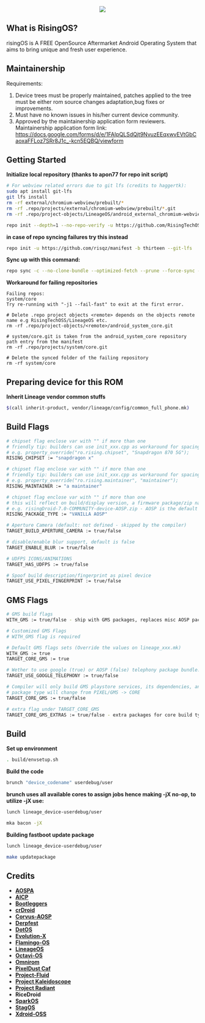 <p align="center">
<img src="https://github.com/RisingTechOSS/android/blob/thirteen/risingOS_banner.png">
</p>

What is RisingOS?
---------------
risingOS is A FREE OpenSource Aftermarket Android Operating System that aims to bring unique and fresh user experience.

Maintainership
---------------
Requirements:

1. Device trees must be properly maintained, patches applied to the tree must be either rom source changes adaptation,bug fixes or improvements.
2. Must have no known issues in his/her current device community.
3. Approved by the maintainership application form reviewers. Maintainership application form link: https://docs.google.com/forms/d/e/1FAIpQLSdQjt9NvuzEEqxwvEVtGbCaoxaFFLoz7SRr8J1c_-kcn5EQBQ/viewform
 
Getting Started
---------------
**Initialize local repository (thanks to apon77 for repo init script)**

```bash
# For webview related errors due to git lfs (credits to haggertk):
sudo apt install git-lfs
git lfs install
rm -rf external/chromium-webview/prebuilt/*
rm -rf .repo/projects/external/chromium-webview/prebuilt/*.git
rm -rf .repo/project-objects/LineageOS/android_external_chromium-webview_prebuilt_*.git

repo init --depth=1 --no-repo-verify -u https://github.com/RisingTechOSS/android -b thirteen --git-lfs -g default,-mips,-darwin,-notdefault
```
**in case of repo syncing failures try this instead**

```bash
repo init -u https://github.com/risqz/manifest -b thirteen --git-lfs
```

**Sync up with this command:**
```bash
repo sync -c --no-clone-bundle --optimized-fetch --prune --force-sync -j$(nproc --all)

```
**Workaround for failing repositories**

```
Failing repos:
system/core
Try re-running with "-j1 --fail-fast" to exit at the first error.

# Delete .repo project objects <remote> depends on the objects remote name e.g RisingTechOSS/LineageOS etc.
rm -rf .repo/project-objects/<remote>/android_system_core.git

# system/core.git is taken from the android_system_core repository path entry from the manifest
rm -rf .repo/projects/system/core.git

# Delete the synced folder of the failing repository
rm -rf system/core
```

Preparing device for this ROM
---------------
**Inherit Lineage vendor common stuffs**
```bash
$(call inherit-product, vendor/lineage/config/common_full_phone.mk)
```

Build Flags
---------------
```bash
# chipset flag enclose var with "" if more than one
# friendly tip: builders can use init_xxx.cpp as workaround for spacing
# e.g. property_override("ro.rising.chipset", "Snapdragon 870 5G");
RISING_CHIPSET := "snapdragon x"

# chipset flag enclose var with "" if more than one
# friendly tip: builders can use init_xxx.cpp as workaround for spacing
# e.g. property_override("ro.rising.maintainer", "maintainer");
RISING_MAINTAINER := "a maintainer"

# chipset flag enclose var with "" if more than one
# this will reflect on build/display version, a firmware package/zip name 
# e.g. risingDroid-7.0-COMMUNITY-device-AOSP.zip - AOSP is the default package type, WITH_GMS will override the package type to PIXEL
RISING_PACKAGE_TYPE := "VANILLA AOSP"

# Aperture Camera (default: not defined - skipped by the compiler)
TARGET_BUILD_APERTURE_CAMERA := true/false

# disable/enable blur support, default is false
TARGET_ENABLE_BLUR := true/false

# UDFPS ICONS/ANIMATIONS
TARGET_HAS_UDFPS := true/false

# Spoof build description/fingerprint as pixel device
TARGET_USE_PIXEL_FINGERPRINT := true/false
```

GMS Flags
---------------
```bash
# GMS build flags
WITH_GMS := true/false - ship with GMS packages, replaces misc AOSP packages with Google packages.

# Customized GMS Flags 
# WITH_GMS flag is required

# Default GMS flags sets (Override the values on lineage_xxx.mk)
WITH_GMS := true
TARGET_CORE_GMS := true

# Wether to use google (true) or AOSP (false) telephony package bundle. (defaults: false for gms core, true for pixel builds)
TARGET_USE_GOOGLE_TELEPHONY := true/false

# Compiler will only build GMS playstore services, its dependencies, and Gboard app.
# package type will change from PIXEL/GMS -> CORE
TARGET_CORE_GMS := true/false

# extra flag under TARGET_CORE_GMS
TARGET_CORE_GMS_EXTRAS := true/false - extra packages for core build type (velvet and photos)
```

Build
---------------
**Set up environment**
```bash
. build/envsetup.sh
```

**Build the code**
```bash
brunch "device_codename" userdebug/user
```

**brunch uses all available cores to assign jobs hence making -jX no-op, to utilize -jX use:**
```bash
lunch lineage_device-userdebug/user
```
```bash
mka bacon -jX
```

**Building fastboot update package**
```bash
lunch lineage_device-userdebug/user
```
```bash
make updatepackage
```


Credits
---------------
* [**AOSPA**](https://github.com/AOSPA)
* [**AICP**](https://github.com/AICP)
* [**Bootleggers**](https://github.com/BootleggersROM)
* [**crDroid**](https://github.com/crdroidandroid)
* [**Corvus-AOSP**](https://github.com/Corvus-R)
* [**Derpfest**](https://github.com/Derpfest-12)
* [**DotOS**](https://github.com/DotOS)
* [**Evolution-X**](https://github.com/Evolution-X)
* [**Flamingo-OS**](https://github.com/Flamingo-OS)
* [**LineageOS**](https://github.com/LineageOS)
* [**Octavi-OS**](https://github.com/Octavi-OS)
* [**Omnirom**](https://github.com/omnirom)
* [**PixelDust Caf**](https://github.com/pixeldust-project-caf)
* [**Project-Fluid**](https://github.com/Project-Fluid)
* [**Project Kaleidoscope**](https://github.com/Project-Kaleidoscope)
* [**Project Radiant**](https://github.com/ProjectRadiant)
* **RiceDroid**
* [**SparkOS**](https://github.com/Spark-Rom)
* [**StagOS**](https://github.com/StagOS)
* [**Xdroid-OSS**](https://github.com/xdroid-oss)





